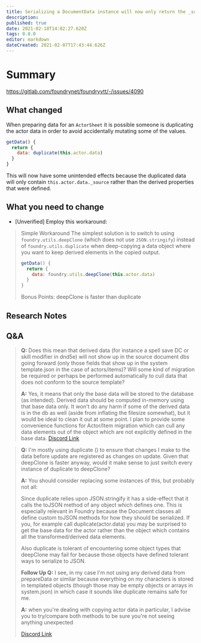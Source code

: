 ```yaml
---
title: Serializing a DocumentData instance will now only return the _source component of that data which needs to be persisted in the database rather than the full data object including derived data elements or downstream transformations
description: 
published: true
date: 2021-02-18T14:02:27.620Z
tags: 0.8.0
editor: markdown
dateCreated: 2021-02-07T17:43:44.626Z
---
```


# Summary
https://gitlab.com/foundrynet/foundryvtt/-/issues/4090

## What changed

When preparing data for an `ActorSheet` it is possible someone is duplicating the actor data in order to avoid accidentally mutating some of the values.
```js
getData() {
  return {
    data: duplicate(this.actor.data)
  }
}
```
This will now have some unintended effects because the duplicated data will only contain `this.actor.data._source` rather than the derived properties that were defined.



## What you need to change

- [Unverified] Employ this workaround:

> Simple Workaround
> The simplest solution is to switch to using `foundry.utils.deepClone` (which does not use `JSON.stringify`) instead of `foundry.utils.duplicate` when deep-copying a data object where you want to keep derived elements in the copied output.
> ```js
> getData() {
>   return {
>     data: foundry.utils.deepClone(this.actor.data)
>   }
> }
> ```
> 
> Bonus Points: deepClone is faster than duplicate

## Research Notes


## Q&A

> **Q:** Does this mean that derived data (for instance a spell save DC or skill modifier in dnd5e) will not show up in the source document dbs going forward (only those fields that show up in the system template.json in the case of actors/items)? Will some kind of migration be required or perhaps be performed automatically to cull data that does not conform to the source template? 
>
> **A:** Yes, it means that only the base data will be stored to the database (as intended). Derived data should be computed in-memory using that base data only. It won't do any harm if some of the derived data is in the db as well (aside from inflating the filesize somewhat), but it would be ideal to clean it out at some point. I plan to provide some convenience functions for Actor/Item migration which can cull any data elements out of the object which are not explicitly defined in the base data.
> [Discord Link](https://discord.com/channels/170995199584108546/811676497965613117/811954014207737886)


> **Q:** I'm mostly using duplicate () to ensure that changes I make to the data before update are registered as changes on update. Given that deepClone is faster anyway, would it make sense to just switch every instance of duplicate to deepClone?
>
> **A:** You should consider replacing some instances of this, but probably not all:
>
> Since duplicate relies upon JSON.stringify it has a side-effect that it calls the toJSON method of any object which defines one. This is especially relevant in Foundry because the Document classes all define custom toJSON methods for how they should be serialized. If you, for example call duplicate(actor.data) you may be surprised to get the base data for the actor rather than the object which contains all the transformed/derived data elements. 
>
> Also duplicate is tolerant of encountering some object types that deepClone may fail for because those objects have defined tolerant ways to serialize to JSON.
>
> **Follow Up Q:** I see, in my case I'm not using any derived data from prepareData or similar because everything on my characters is stored in templated objects (though those may be empty objects or arrays in system.json) in which case it sounds like duplicate remains safe for me.
>
> **A:** when you're dealing with copying actor data in particular, I advise you to try/compare both methods to be sure you're not seeing anything unexpected
>
> [Discord Link](https://discord.com/channels/170995199584108546/811676497965613117/811955931638005800)